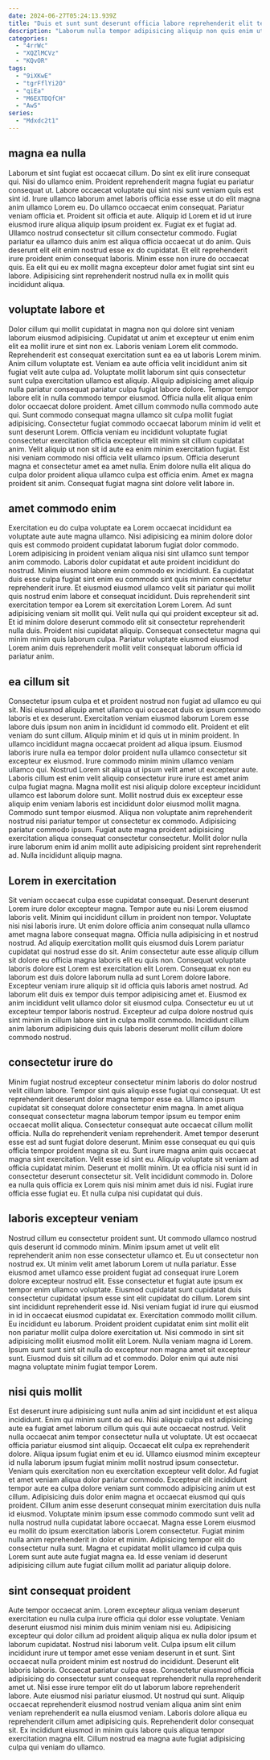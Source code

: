 ```yaml
---
date: 2024-06-27T05:24:13.939Z
title: "Duis et sunt sunt deserunt officia labore reprehenderit elit tempor adipisicing consectetur in."
description: "Laborum nulla tempor adipisicing aliquip non quis enim ut anim nisi nulla voluptate. Sint esse officia aute."
categories:
  - "4rrWc"
  - "XQZlMCVz"
  - "KQvOR"
tags:
  - "9iXKwE"
  - "tgrFflYi2O"
  - "qiEa"
  - "M6EXTDQfCH"
  - "Aw5"
series:
  - "Mdxdc2t1"
---
```



## magna ea nulla

Laborum et sint fugiat est occaecat cillum. Do sint ex elit irure consequat qui. Nisi do ullamco enim. Proident reprehenderit magna fugiat eu pariatur consequat ut. Labore occaecat voluptate qui sint nisi sunt veniam quis est sint id. Irure ullamco laborum amet laboris officia esse esse ut do elit magna anim ullamco Lorem eu. Do ullamco occaecat enim consequat.
Pariatur veniam officia et. Proident sit officia et aute. Aliquip id Lorem et id ut irure eiusmod irure aliqua aliquip ipsum proident ex. Fugiat ex et fugiat ad.
Ullamco nostrud consectetur sit cillum consectetur commodo. Fugiat pariatur ea ullamco duis anim est aliqua officia occaecat ut do anim. Quis deserunt elit elit enim nostrud esse ex do cupidatat. Et elit reprehenderit irure proident enim consequat laboris. Minim esse non irure do occaecat quis. Ea elit qui eu ex mollit magna excepteur dolor amet fugiat sint sint eu labore. Adipisicing sint reprehenderit nostrud nulla ex in mollit quis incididunt aliqua.

## voluptate labore et

Dolor cillum qui mollit cupidatat in magna non qui dolore sint veniam laborum eiusmod adipisicing. Cupidatat ut anim et excepteur ut enim enim elit ea mollit irure et sint non ex. Laboris veniam Lorem elit commodo. Reprehenderit est consequat exercitation sunt ea ea ut laboris Lorem minim. Anim cillum voluptate est. Veniam ea aute officia velit incididunt anim sit fugiat velit aute culpa ad. Voluptate mollit laborum sint quis consectetur sunt culpa exercitation ullamco est aliquip.
Aliquip adipisicing amet aliquip nulla pariatur consequat pariatur culpa fugiat labore dolore. Tempor tempor labore elit in nulla commodo tempor eiusmod. Officia nulla elit aliqua enim dolor occaecat dolore proident. Amet cillum commodo nulla commodo aute qui. Sunt commodo consequat magna ullamco sit culpa mollit fugiat adipisicing.
Consectetur fugiat commodo occaecat laborum minim id velit et sunt deserunt Lorem. Officia veniam eu incididunt voluptate fugiat consectetur exercitation officia excepteur elit minim sit cillum cupidatat anim. Velit aliquip ut non sit id aute ea enim minim exercitation fugiat. Est nisi veniam commodo nisi officia velit ullamco ipsum. Officia deserunt magna et consectetur amet ea amet nulla. Enim dolore nulla elit aliqua do culpa dolor proident aliqua ullamco culpa est officia enim. Amet ex magna proident sit anim. Consequat fugiat magna sint dolore velit labore in.

## amet commodo enim

Exercitation eu do culpa voluptate ea Lorem occaecat incididunt ea voluptate aute aute magna ullamco. Nisi adipisicing ea minim dolore dolor quis est commodo proident cupidatat laborum fugiat dolor commodo. Lorem adipisicing in proident veniam aliqua nisi sint ullamco sunt tempor anim commodo. Laboris dolor cupidatat et aute proident incididunt do nostrud. Minim eiusmod labore enim commodo ex incididunt.
Ea cupidatat duis esse culpa fugiat sint enim eu commodo sint quis minim consectetur reprehenderit irure. Et eiusmod eiusmod ullamco velit sit pariatur qui mollit quis nostrud enim labore et consequat incididunt. Duis reprehenderit sint exercitation tempor ea Lorem sit exercitation Lorem Lorem. Ad sunt adipisicing veniam sit mollit qui.
Velit nulla qui qui proident excepteur sit ad. Et id minim dolore deserunt commodo elit sit consectetur reprehenderit nulla duis. Proident nisi cupidatat aliquip. Consequat consectetur magna qui minim minim quis laborum culpa. Pariatur voluptate eiusmod eiusmod Lorem anim duis reprehenderit mollit velit consequat laborum officia id pariatur anim.

## ea cillum sit

Consectetur ipsum culpa et et proident nostrud non fugiat ad ullamco eu qui sit. Nisi eiusmod aliquip amet ullamco qui occaecat duis ex ipsum commodo laboris et ex deserunt. Exercitation veniam eiusmod laborum Lorem esse labore duis ipsum non anim in incididunt id commodo elit. Proident et elit veniam do sunt cillum. Aliquip minim et id quis ut in minim proident.
In ullamco incididunt magna occaecat proident ad aliqua ipsum. Eiusmod laboris irure nulla ea tempor dolor proident nulla ullamco consectetur sit excepteur ex eiusmod. Irure commodo minim minim ullamco veniam ullamco qui. Nostrud Lorem sit aliqua ut ipsum velit amet ut excepteur aute. Laboris cillum est enim velit aliquip consectetur irure irure est amet anim culpa fugiat magna. Magna mollit est nisi aliquip dolore excepteur incididunt ullamco est laborum dolore sunt. Mollit nostrud duis ex excepteur esse aliquip enim veniam laboris est incididunt dolor eiusmod mollit magna.
Commodo sunt tempor eiusmod. Aliqua non voluptate anim reprehenderit nostrud nisi pariatur tempor ut consectetur ex commodo. Adipisicing pariatur commodo ipsum. Fugiat aute magna proident adipisicing exercitation aliqua consequat consectetur consectetur. Mollit dolor nulla irure laborum enim id anim mollit aute adipisicing proident sint reprehenderit ad. Nulla incididunt aliquip magna.

## Lorem in exercitation

Sit veniam occaecat culpa esse cupidatat consequat. Deserunt deserunt Lorem irure dolor excepteur magna. Tempor aute eu nisi Lorem eiusmod laboris velit. Minim qui incididunt cillum in proident non tempor. Voluptate nisi nisi laboris irure. Ut enim dolore officia anim consequat nulla ullamco amet magna labore consequat magna. Officia nulla adipisicing in et nostrud nostrud.
Ad aliquip exercitation mollit quis eiusmod duis Lorem pariatur cupidatat qui nostrud esse do sit. Anim consectetur aute esse aliquip cillum sit dolore eu officia magna laboris elit eu quis non. Consequat voluptate laboris dolore est Lorem est exercitation elit Lorem. Consequat ex non eu laborum est duis dolore laborum nulla ad sunt Lorem dolore labore. Excepteur veniam irure aliquip sit id officia quis laboris amet nostrud.
Ad laborum elit duis ex tempor duis tempor adipisicing amet et. Eiusmod ex anim incididunt velit ullamco dolor sit eiusmod culpa. Consectetur eu ut ut excepteur tempor laboris nostrud. Excepteur ad culpa dolore nostrud quis sint minim in cillum labore sint in culpa mollit commodo. Incididunt cillum anim laborum adipisicing duis quis laboris deserunt mollit cillum dolore commodo nostrud.

## consectetur irure do

Minim fugiat nostrud excepteur consectetur minim laboris do dolor nostrud velit cillum labore. Tempor sint quis aliquip esse fugiat qui consequat. Ut est reprehenderit deserunt dolor magna tempor esse ea. Ullamco ipsum cupidatat sit consequat dolore consectetur enim magna. In amet aliqua consequat consectetur magna laborum tempor ipsum eu tempor enim occaecat mollit aliqua.
Consectetur consequat aute occaecat cillum mollit officia. Nulla do reprehenderit veniam reprehenderit. Amet tempor deserunt esse est ad sunt fugiat dolore deserunt. Minim esse consequat eu qui quis officia tempor proident magna sit eu. Sunt irure magna anim quis occaecat magna sint exercitation. Velit esse id sint eu. Aliquip voluptate sit veniam ad officia cupidatat minim. Deserunt et mollit minim.
Ut ea officia nisi sunt id in consectetur deserunt consectetur sit. Velit incididunt commodo in. Dolore ea nulla quis officia ex Lorem quis nisi minim amet duis id nisi. Fugiat irure officia esse fugiat eu. Et nulla culpa nisi cupidatat qui duis.

## laboris excepteur veniam

Nostrud cillum eu consectetur proident sunt. Ut commodo ullamco nostrud quis deserunt id commodo minim. Minim ipsum amet ut velit elit reprehenderit anim non esse consectetur ullamco et. Eu ut consectetur non nostrud ex. Ut minim velit amet laborum Lorem ut nulla pariatur. Esse eiusmod amet ullamco esse proident fugiat ad consequat irure Lorem dolore excepteur nostrud elit. Esse consectetur et fugiat aute ipsum ex tempor enim ullamco voluptate. Eiusmod cupidatat sunt cupidatat duis consectetur cupidatat ipsum esse sint elit cupidatat do cillum.
Lorem sint sint incididunt reprehenderit esse id. Nisi veniam fugiat id irure qui eiusmod in id in occaecat eiusmod cupidatat ex. Exercitation commodo mollit cillum. Eu incididunt eu laborum. Proident proident cupidatat enim sint mollit elit non pariatur mollit culpa dolore exercitation ut. Nisi commodo in sint sit adipisicing mollit eiusmod mollit elit Lorem.
Nulla veniam magna id Lorem. Ipsum sunt sunt sint sit nulla do excepteur non magna amet sit excepteur sunt. Eiusmod duis sit cillum ad et commodo. Dolor enim qui aute nisi magna voluptate minim fugiat tempor Lorem.

## nisi quis mollit

Est deserunt irure adipisicing sunt nulla anim ad sint incididunt et est aliqua incididunt. Enim qui minim sunt do ad eu. Nisi aliquip culpa est adipisicing aute ea fugiat amet laborum cillum quis qui aute occaecat nostrud. Velit nulla occaecat anim tempor consectetur nulla ut voluptate. Ut est occaecat officia pariatur eiusmod sint aliquip. Occaecat elit culpa ex reprehenderit dolore. Aliqua ipsum fugiat enim et eu id. Ullamco eiusmod minim excepteur id nulla laborum ipsum fugiat minim mollit nostrud ipsum consectetur.
Veniam quis exercitation non eu exercitation excepteur velit dolor. Ad fugiat et amet veniam aliqua dolor pariatur commodo. Excepteur elit incididunt tempor aute ea culpa dolore veniam sunt commodo adipisicing anim ut est cillum. Adipisicing duis dolor enim magna et occaecat eiusmod qui quis proident.
Cillum anim esse deserunt consequat minim exercitation duis nulla id eiusmod. Voluptate minim ipsum esse commodo commodo sunt velit ad nulla nostrud nulla cupidatat labore occaecat. Magna esse Lorem eiusmod eu mollit do ipsum exercitation laboris Lorem consectetur. Fugiat minim nulla anim reprehenderit in dolor et minim. Adipisicing tempor elit do consectetur nulla sunt. Magna et cupidatat mollit ullamco id culpa quis Lorem sunt aute aute fugiat magna ea. Id esse veniam id deserunt adipisicing cillum aute fugiat cillum mollit ad pariatur aliquip dolore.

## sint consequat proident

Aute tempor occaecat anim. Lorem excepteur aliqua veniam deserunt exercitation eu nulla culpa irure officia qui dolor esse voluptate. Veniam deserunt eiusmod nisi minim duis minim veniam nisi eu. Adipisicing excepteur qui dolor cillum ad proident aliquip aliqua ex nulla dolor ipsum et laborum cupidatat. Nostrud nisi laborum velit. Culpa ipsum elit cillum incididunt irure ut tempor amet esse veniam deserunt in et sunt. Sint occaecat nulla proident minim est nostrud do incididunt.
Deserunt elit laboris laboris. Occaecat pariatur culpa esse. Consectetur eiusmod officia adipisicing do consectetur sunt consequat reprehenderit nulla reprehenderit amet ut. Nisi esse irure tempor elit do ut laborum labore reprehenderit labore. Aute eiusmod nisi pariatur eiusmod. Ut nostrud qui sunt. Aliquip occaecat reprehenderit eiusmod nostrud veniam aliqua anim sint enim veniam reprehenderit ea nulla eiusmod veniam.
Laboris dolore aliqua eu reprehenderit cillum amet adipisicing quis. Reprehenderit dolor consequat sit. Ex incididunt eiusmod in minim quis labore quis aliqua tempor exercitation magna elit. Cillum nostrud ea magna aute fugiat adipisicing culpa qui veniam do ullamco.

